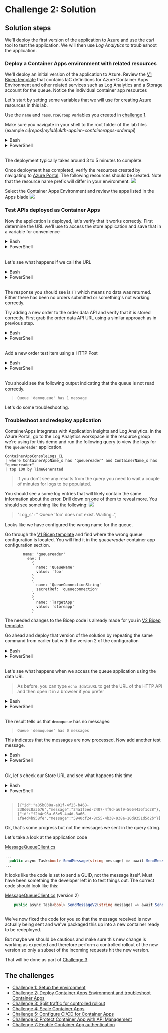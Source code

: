 # Challenge 2: Solution

## Solution steps
We'll deploy the first version of the application to Azure and use the _curl_ tool to test the application. We will then use _Log Analytics_ to troubleshoot the application.

### Deploy a Container Apps environment with related resources
We'll deploy an initial version of the application to Azure. Review the [V1 Bicep template](v1_template.bicep) that contains IaC definitions for Azure Container Apps Environment and other related services such as Log Analytics and a Storage account for the queue. Notice the individual container app resources 


Let's start by setting some variables that we will use for creating Azure resources in this lab.

Use the `name` and `resourceGroup`  variables you created in [challenge 1](challenge1.md). 

Make sure you navigate in your shell to the root folder of the lab files (example _c:\repos\mylab\ukth-appinn-containerapps-orderapi_)

<details>
  <summary>Bash</summary>

```bash
# Reuse the random name created in previous challenge
# name = should be created in challenge 1

# Set variables for the rest of the lab
resourceGroup=${name}-rg
location=northeurope
containerAppEnv=${name}-env
logAnalytics=${name}-la
appInsights=${name}-ai
acr=${name}acr

# Deploy Bicep template.
az deployment group create \
  -g $resourceGroup \
  --template-file v1_template.bicep \
  --parameters @v1_parametersbicep.json \
  --parameters \
    ContainerApps_Environment_Name=$containerAppEnv \
    LogAnalytics_Workspace_Name=$logAnalytics \
    AppInsights_Name=$appInsights \
    Container_Registry_Name=$acr 

```

  </summary>
</details>

<details>
  <summary>PowerShell</summary>

```PowerShell
# Reuse the random name created in previous challenge
# $name = should be created in challenge 1

# Set variables for the rest of the lab
$resourceGroup="$name-rg"
$location="northeurope"
$containerAppEnv="$name-env"
$logAnalytics="$name-la"
$appInsights="$name-ai"
$acr="$($name)acr"

New-AzResourceGroupDeployment -ResourceGroup $resourceGroup -Name 'v1_deployment' -TemplateFile .\v1_template.bicep -TemplateParameterFile v1_template.bicep -Location $location -ContainerApps_Environment_Name $containerAppEnv -LogAnalytics_Workspace_Name $logAnalytics -AppInsights_Name $appInsights -Container_Registry_Name $acr

```

  </summary>
</details>
<br>

The deployment typically takes around 3 to 5 minutes to complete.

Once deployment has completed, verify the resources created by navigating to [Azure Portal](https://portal.azure.com). The following resources should be created. Note that the resource name prefix will differ in your environment.
![](images/resources.png)

Select the Container Apps Environment and review the apps listed in the Apps blade
![](images/containerapps.png)


### Test APIs deployed as Container Apps
Now the application is deployed, let's verify that it works correctly. First determine the URL we'll use to access the store application and save that in a variable for convenience

<details>
  <summary>Bash</summary>

```bash
storeURL=https://storeapp.$(az containerapp env show -g $resourceGroup -n $containerAppEnv --query 'properties.defaultDomain' -o tsv)/store

```

  </summary>
</details>

<details>
  <summary>PowerShell</summary>

```PowerShell

$storeURL="https://storeapp.$((Get-AzContainerAppManagedEnv -ResourceGroupName $resourceGroup -EnvName $containerAppEnv).Id)/store"

```

  </summary>
</details>
<br>

Let's see what happens if we call the URL
<details>
  <summary>Bash</summary>
  
```bash
curl $storeURL

```

  </summary>
</details>

<details>
  <summary>PowerShell</summary>

```PowerShell

Invoke-RestMethod -Url $storeUrl

```

  </summary>
</details>
<br>


The response you should see is `[]` which means no data was returned. Either there has been no orders submitted or something's not working correctly.

Try adding a new order to the order data API and verify that it is stored correctly. First grab the order data API URL using a similar approach as in previous step.

<details>
  <summary>Bash</summary>
  
```bash
dataURL=https://httpapi.$(az containerapp env show -g $resourceGroup -n $containerAppEnv --query 'properties.defaultDomain' -o tsv)/data

```

  </summary>
</details>

<details>
  <summary>PowerShell</summary>

```PowerShell

$dataURL="https://storeapp.$((Get-AzContainerAppManagedEnv -ResourceGroupName $resourceGroup -EnvName $containerAppEnv).Id)/data"

```

  </summary>
</details>
<br>

Add a new order test item using a HTTP Post

<details>
  <summary>Bash</summary>
  
```bash
curl -X POST $dataURL?message=item1
```
Verify that the store API returns the order

```bash
curl $storeURL
```

Still no orders are returned. 

Finally, check the queue length using the data API
```bash
curl $dataURL
```

  </summary>
</details>

<details>
  <summary>PowerShell</summary>

```PowerShell

Invoke-RestMethod -Url "$dataURL?message=item1" -Method Post

```
Verify that the store API returns the order

```PowerShell

Invoke-RestMethod $storeURL

```

Still no orders are returned. 

Finally, check the queue length using the data API
```PowerShell

Invoke-RestMethod $dataURL

```

  </summary>
</details>
<br>


You should see the following output indicating that the queue is not read correctly.
> `Queue 'demoqueue' has 1 message`

Let's do some troubleshooting.

### Troubleshoot and redeploy application
ContainerApps integrates with Application Insights and Log Analytics. In the Azure Portal, go to the Log Analytics workspace in the resource group we're using for this demo and run the following query to view the logs for the `queuereader` application.

```text
ContainerAppConsoleLogs_CL
| where ContainerAppName_s has "queuereader" and ContainerName_s has "queuereader"
| top 100 by TimeGenerated
```
> If you don't see any results from the query you need to wait a couple of minutes for logs to be populated.


You should see a some log entries that will likely contain the same information about the error. Drill down on one of them to reveal more. You should see something like the following:
![](images/loganalytics-queue-error.png)
> "Log_s": "      Queue 'foo' does not exist. Waiting..",

Looks like we have configured the wrong name for the queue. 

Go through the [V1 Bicep template](v1_template.bicep) and find where the wrong queue configuration is located.
You will find it in the _queuereader_ container app configuration section.

```bicep
        name: 'queuereader'
          env: [
            {
              name: 'QueueName'
              value: 'foo'
            }
            {
              name: 'QueueConnectionString'
              secretRef: 'queueconnection'
            }
            {
              name: 'TargetApp'
              value: 'storeapp'
            }
```

The needed changes to the Bicep code is already made for you in [V2 Bicep template](v2_template.bicep).

Go ahead and deploy that version of the solution by repeating the same command from earlier but with the version 2 of the configuration


<details>
  <summary>Bash</summary>

```bash

# Deploy Bicep template.
az deployment group create \
  -g $resourceGroup \
  --template-file v2_template.bicep \
  --parameters @v2_parametersbicep.json \
  --parameters \
    ContainerApps_Environment_Name=$containerAppEnv \
    LogAnalytics_Workspace_Name=$logAnalytics \
    AppInsights_Name=$appInsights

```

  </summary>
</details>

<details>
  <summary>PowerShell</summary>

```PowerShell

New-AzResourceGroupDeployment -ResourceGroup $resourceGroup -Name 'v2_deployment' -TemplateFile .\v2_template.bicep -TemplateParameterFile v2_template.bicep -Location $location -ContainerApps_Environment_Name $containerAppEnv -LogAnalytics_Workspace_Name $logAnalytics -AppInsights_Name $appInsights -Container_Registry_Name $acr

```

  </summary>
</details>
<br>

Let's see what happens when we access the queue application using the data URL

> As before, you can type `echo $dataURL` to get the URL of the HTTP API and then open it in a browser if you prefer

<details>
  <summary>Bash</summary>
  
```bash
curl $dataURL

```

  </summary>
</details>

<details>
  <summary>PowerShell</summary>

```PowerShell

Invoke-RestMethod -Url $dataUrl

```

  </summary>
</details>
<br>

The result tells us that `demoqueue` has no messages:

> `Queue 'demoqueue' has 0 messages`

This indicates that the messages are now processed. Now add another test message.

<details>
  <summary>Bash</summary>
  
```bash
curl -X POST $dataURL?message=item2
```

  </summary>
</details>

<details>
  <summary>PowerShell</summary>

```PowerShell

Invoke-RestMethod -Url "$dataURL?message=item2" -Method Post

```


  </summary>
</details>
<br>



Ok, let's check our Store URL and see what happens this time

<details>
  <summary>Bash</summary>
  
```bash
curl $storeURL

```

  </summary>
</details>

<details>
  <summary>PowerShell</summary>

```PowerShell

Invoke-RestMethod -Url $storeUrl

```

  </summary>
</details>
<br>

> `[{"id":"a85b038a-a01f-4f25-b468-238d0c8a3676","message":"24a1f5ed-2407-4f9d-a6f9-5664436f1c28"},{"id":"f2b4c93a-63e5-4a4d-8a66-1fa4d4b958fe","message":"5940cf24-8c55-4b38-938a-10d9351d5d2b"}]`

Ok, that's some progress but not the messages we sent in the query string. 

Let's take a look at the application code


[MessageQueueClient.cs](httpapiapp\MessageQueueClient.cs)

```c#
...
  public async Task<bool> SendMessage(string message) => await SendMessageToQueue(Guid.NewGuid().ToString());
...
```

It looks like the code is set to send a GUID, not the message itself. Must have been something the developer left in to test things out. The correct code should look like this:

[MessageQueueClient.cs](httpapiapp\MessageQueueClient.cs) (version 2)

```c#
    public async Task<bool> SendMessageV2(string message) => await SendMessageToQueue($"{Guid.NewGuid()}--{message}");
 
```
We've now fixed the code for you so that the message received is now actually being sent and we've packaged this up into a new container ready to be redeployed. 

But maybe we should be cautious and make sure this new change is working as expected and therefore perform a controlled rollout of the new version so only a subset of the incoming requests hit the new version.

That will be done as part of [Challenge 3](challenge3.md)

## The challenges

- [Challenge 1: Setup the environment](challenge1.md)
- [Challenge 2: Deploy Container Apps Environment and troubleshoot Container Apps](challenge2.md)
- [Challenge 3: Split traffic for controlled rollout](challenge3.md)
- [Challenge 4: Scale Container Apps](challenge4.md)
- [Challenge 5: Configure CI/CD for Container Apps](challenge5.md)
- [Challenge 6: Protect Container App with API Management](challenge6.md)
- [Challenge 7: Enable Container App authentication](challenge7.md)
